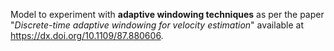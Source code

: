 Model to experiment with **adaptive windowing techniques** as per the paper "_Discrete-time adaptive windowing for velocity estimation_" available at https://dx.doi.org/10.1109/87.880606.